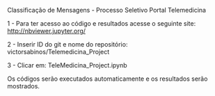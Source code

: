 
Classificação de Mensagens - Processo Seletivo Portal Telemedicina

1 - Para ter acesso ao código e resultados acesse o seguinte site: http://nbviewer.jupyter.org/

2 - Inserir ID do git e nome do repositório: victorsabinos/Telemedicina_Project

3 - Clicar em: TeleMedicina_Project.ipynb

Os códigos serão executados automaticamente e os resultados serão mostrados.
